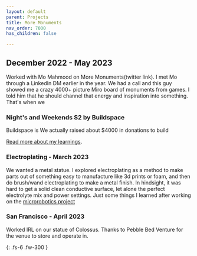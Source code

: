 ```yaml
---
layout: default
parent: Projects
title: More Monuments
nav_order: 7000
has_children: false

---
```


## [](#header-2)December 2022 - May 2023
Worked with Mo Mahmood on More Monuments(twitter link).
I met Mo through a LinkedIn DM earlier in the year. We had a call and this guy showed me a crazy 4000+ picture Miro board of monuments from games. I told him that he should channel that energy and inspiration into something. That's when we

### [](#header-3)Night's and Weekends S2 by Buildspace
Buildspace is 
We actually raised about $4000 in donations to build

[Read more about my learnings]({{site.baseurl}}/docs/startups).

### Electroplating - March 2023
We wanted a metal statue. I explored electroplating as a method to make parts out of something easy to manufacture like 3d prints or foam, and then do brush/wand electroplating to make a metal finish. In hindsight, it was hard to get a solid clean conductive surface, let alone the perfect electrolyte mix and power settings. Just some things I learned after working on the [microrobotics project]({{site.baseurl}}/docs/04-projects/microbots.html)

### San Francisco - April 2023
Worked IRL on our statue of Colossus. Thanks to Pebble Bed Venture for the venue to store and operate in.

{: .fs-6 .fw-300 }